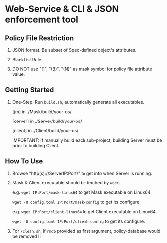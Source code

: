 # Web-Service & CLI & JSON enforcement tool

## Policy File Restriction

1. JSON format. Be subset of Spec-defined object's attributes.

2. BlackList Rule.

3. DO NOT use "[]", "(B)", "(N)" as mask symbol for policy file attribute value.

## Getting Started

1. One-Step. Run `build.sh`, automatically generate all executables.

   [jm] in ./Mask/build/your-os/
   
   [server] in ./Server/build/your-os/
   
   [client] in ./Client/build/your-os/

   IMPORTANT: If manually build each sub-project, building Server must be prior to building Client.

## How To Use

1. Browse "http(s)://ServerIP:Port/" to get info when Server is running. 

2. Mask & Client executable should be fetched by `wget`.
   
   e.g. `wget IP:Port/mask-linux64` to get Mask executable on Linux64.

   `wget -O config.toml IP:Port/mask-config` to get its configure.

   e.g. `wget IP:Port/client-linux64` to get Client executable on Linux64.

   `wget -O config.toml IP:Port/client-config` to get its configure.

3. For `/clean.sh`, if `rmdb` provided as first argument, policy-database would be removed !!


